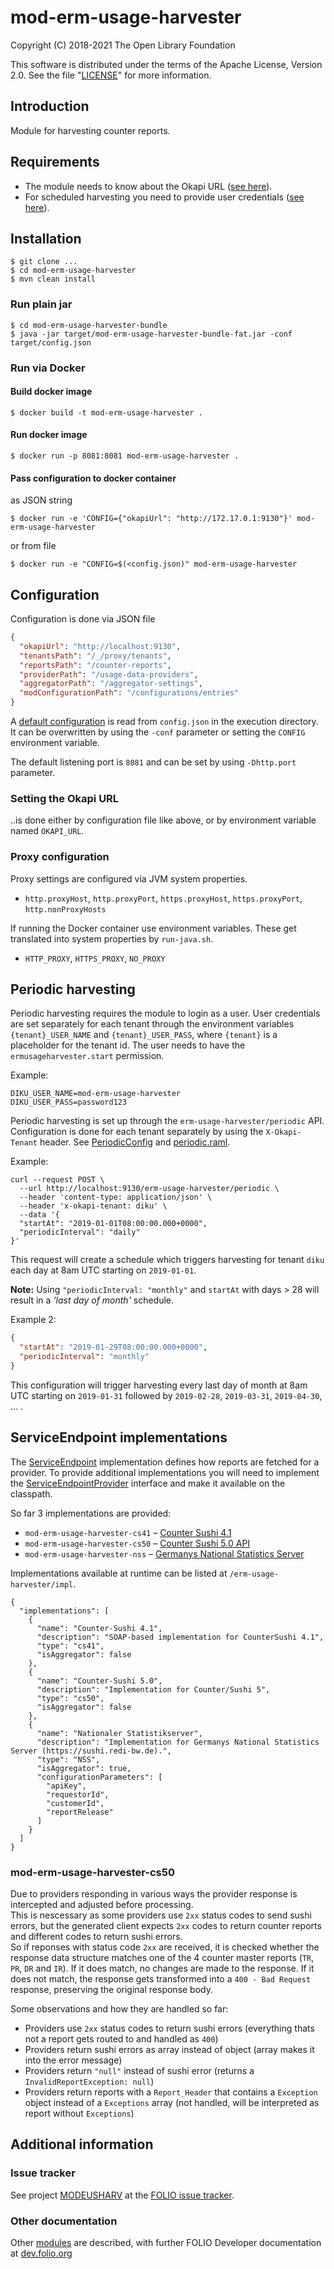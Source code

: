 # mod-erm-usage-harvester

Copyright (C) 2018-2021 The Open Library Foundation

This software is distributed under the terms of the Apache License, Version 2.0. See the
file "[LICENSE](LICENSE)" for more information.

## Introduction

Module for harvesting counter reports.

## Requirements

* The module needs to know about the Okapi URL ([see here](#setting-the-okapi-url)).
* For scheduled harvesting you need to provide user credentials ([see here](#periodic-harvesting)).

## Installation

```
$ git clone ...
$ cd mod-erm-usage-harvester
$ mvn clean install
```

### Run plain jar

```
$ cd mod-erm-usage-harvester-bundle
$ java -jar target/mod-erm-usage-harvester-bundle-fat.jar -conf target/config.json
```

### Run via Docker

#### Build docker image

```
$ docker build -t mod-erm-usage-harvester .
```

#### Run docker image

```
$ docker run -p 8081:8081 mod-erm-usage-harvester .
```

#### Pass configuration to docker container

as JSON string

```
$ docker run -e 'CONFIG={"okapiUrl": "http://172.17.0.1:9130"}' mod-erm-usage-harvester
```

or from file

```
$ docker run -e "CONFIG=$(<config.json)" mod-erm-usage-harvester
```

## Configuration

Configuration is done via JSON file

```json
{
  "okapiUrl": "http://localhost:9130",
  "tenantsPath": "/_/proxy/tenants",
  "reportsPath": "/counter-reports",
  "providerPath": "/usage-data-providers",
  "aggregatorPath": "/aggregator-settings",
  "modConfigurationPath": "/configurations/entries"
}
```

A [default configuration](mod-erm-usage-harvester-bundle/config-template.json) is read
from `config.json` in the execution directory. It can be overwritten by using the `-conf` parameter
or setting the `CONFIG` environment variable.

The default listening port is `8081` and can be set by using `-Dhttp.port` parameter.

### Setting the Okapi URL

..is done either by configuration file like above, or by environment variable named `OKAPI_URL`.

### Proxy configuration

Proxy settings are configured via JVM system properties.

* `http.proxyHost`, `http.proxyPort`, `https.proxyHost`, `https.proxyPort`, `http.nonProxyHosts`

If running the Docker container use environment variables. These get translated into system
properties by `run-java.sh`.

* `HTTP_PROXY`, `HTTPS_PROXY`, `NO_PROXY`

## Periodic harvesting

Periodic harvesting requires the module to login as a user. User credentials are set separately for
each tenant through the environment variables `{tenant}_USER_NAME` and `{tenant}_USER_PASS`,
where `{tenant}` is a placeholder for the tenant id. The user needs to have
the `ermusageharvester.start` permission.

Example:

```
DIKU_USER_NAME=mod-erm-usage-harvester
DIKU_USER_PASS=password123
```

Periodic harvesting is set up through the `erm-usage-harvester/periodic` API. Configuration is done
for each tenant separately by using the `X-Okapi-Tenant` header.
See [PeriodicConfig](ramls/schemas/periodicConfig.json)
and [periodic.raml](ramls/periodic.raml).

Example:

```
curl --request POST \
  --url http://localhost:9130/erm-usage-harvester/periodic \
  --header 'content-type: application/json' \
  --header 'x-okapi-tenant: diku' \
  --data '{
  "startAt": "2019-01-01T08:00:00.000+0000",
  "periodicInterval": "daily"
}'
```

This request will create a schedule which triggers harvesting for tenant `diku` each day at 8am UTC
starting on `2019-01-01`.

__Note:__ Using `"periodicInterval: "monthly"`  and `startAt` with days > 28 will result in a _'last
day of month'_ schedule.

Example 2:

```json
{
  "startAt": "2019-01-29T08:00:00.000+0000",
  "periodicInterval": "monthly"
}
```

This configuration will trigger harvesting every last day of month at 8am UTC starting
on `2019-01-31`
followed by `2019-02-28`, `2019-03-31`, `2019-04-30`, ... .

## ServiceEndpoint implementations

The [ServiceEndpoint](mod-erm-usage-harvester-spi/src/main/java/org/olf/erm/usage/harvester/endpoints/ServiceEndpoint.java)
implementation defines how reports are fetched for a provider. To provide additional implementations
you will need to implement the
[ServiceEndpointProvider](mod-erm-usage-harvester-spi/src/main/java/org/olf/erm/usage/harvester/endpoints/ServiceEndpointProvider.java)
interface and make it available on the classpath.

So far 3 implementations are provided:

* `mod-erm-usage-harvester-cs41`
  – [Counter Sushi 4.1](https://www.projectcounter.org/code-of-practice-sections/sushi/)
* `mod-erm-usage-harvester-cs50`
  – [Counter Sushi 5.0 API](https://app.swaggerhub.com/apis/COUNTER/counter-sushi_5_0_api/1.0.0)
* `mod-erm-usage-harvester-nss` – [Germanys National Statistics Server](https://statistik.hebis.de/)

Implementations available at runtime can be listed at `/erm-usage-harvester/impl`.

```
{
  "implementations": [
    {
      "name": "Counter-Sushi 4.1",
      "description": "SOAP-based implementation for CounterSushi 4.1",
      "type": "cs41",
      "isAggregator": false
    },
    {
      "name": "Counter-Sushi 5.0",
      "description": "Implementation for Counter/Sushi 5",
      "type": "cs50",
      "isAggregator": false
    },
    {
      "name": "Nationaler Statistikserver",
      "description": "Implementation for Germanys National Statistics Server (https://sushi.redi-bw.de).",
      "type": "NSS",
      "isAggregator": true,
      "configurationParameters": [
        "apiKey",
        "requestorId",
        "customerId",
        "reportRelease"
      ]
    }
  ]
}
```

### mod-erm-usage-harvester-cs50

Due to providers responding in various ways the provider response is intercepted and adjusted before
processing.  
This is nescessary as some providers use `2xx` status codes to send sushi errors, but the generated
client expects `2xx` codes to return counter reports and different codes to return sushi errors.  
So if reponses with status code `2xx` are received, it is checked whether the response data
structure matches one of the 4 counter master reports (`TR`, `PR`, `DR` and `IR`). If it does match,
no changes are made to the response. If it does not match, the response gets transformed into
a `400 - Bad Request` response, preserving the original response body.

Some observations and how they are handled so far:

* Providers use `2xx` status codes to return sushi errors (everything thats not a report gets routed
  to and handled as `400`)
* Providers return sushi errors as array instead of object (array makes it into the error message)
* Providers return `"null"` instead of sushi error (returns a `InvalidReportException: null`)
* Providers return reports with a `Report_Header` that contains a `Exception` object instead of
  a `Exceptions` array (not handled, will be interpreted as report without `Exceptions`)

## Additional information

### Issue tracker

See project [MODEUSHARV](https://issues.folio.org/browse/MODEUSHARV)
at the [FOLIO issue tracker](https://dev.folio.org/guidelines/issue-tracker).

### Other documentation

Other [modules](https://dev.folio.org/source-code/#server-side) are described, with further FOLIO
Developer documentation at [dev.folio.org](https://dev.folio.org/)

